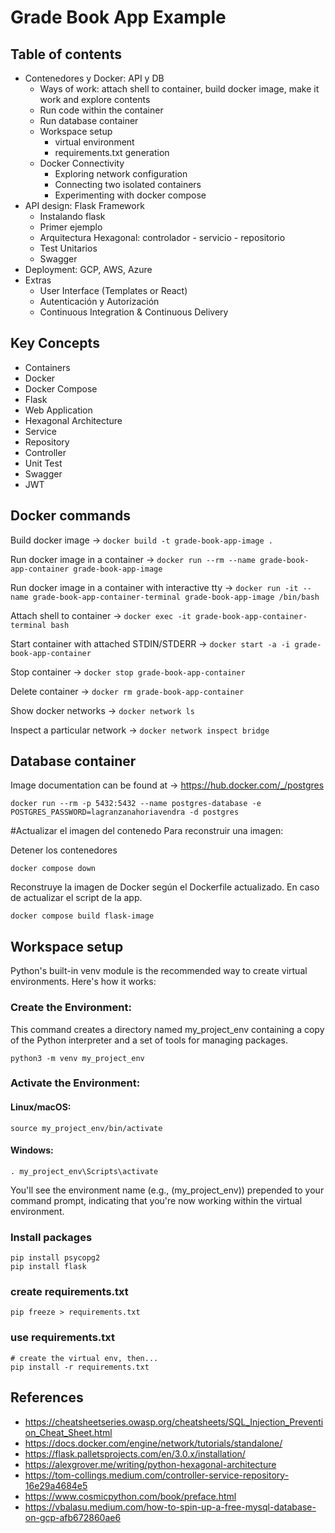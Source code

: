# Grade Book App Example

## Table of contents

- Contenedores y Docker: API y DB
  - Ways of work: attach shell to container, build docker image, make it work and explore contents
  - Run code within the container
  - Run database container
  - Workspace setup
    - virtual environment
    - requirements.txt generation
  - Docker Connectivity
    - Exploring network configuration
    - Connecting two isolated containers
    - Experimenting with docker compose
- API design: Flask Framework
  - Instalando flask
  - Primer ejemplo
  - Arquitectura Hexagonal: controlador - servicio - repositorio
  - Test Unitarios
  - Swagger
- Deployment: GCP, AWS, Azure
- Extras
  - User Interface (Templates or React)
  - Autenticación y Autorización
  - Continuous Integration & Continuous Delivery

## Key Concepts

- Containers
- Docker
- Docker Compose
- Flask
- Web Application
- Hexagonal Architecture
- Service
- Repository
- Controller
- Unit Test
- Swagger
- JWT

## Docker commands

Build docker image -> `docker build -t grade-book-app-image .`

Run docker image in a container -> `docker run --rm --name grade-book-app-container grade-book-app-image`

Run docker image in a container with interactive tty -> `docker run -it --name grade-book-app-container-terminal grade-book-app-image /bin/bash`

Attach shell to container -> `docker exec -it grade-book-app-container-terminal bash`

Start container with attached STDIN/STDERR -> `docker start -a -i grade-book-app-container`

Stop container -> `docker stop grade-book-app-container`

Delete container -> `docker rm grade-book-app-container`

Show docker networks -> `docker network ls`

Inspect a particular network -> `docker network inspect bridge`

## Database container

Image documentation can be found at -> https://hub.docker.com/_/postgres

```
docker run --rm -p 5432:5432 --name postgres-database -e POSTGRES_PASSWORD=lagranzanahoriavendra -d postgres
```

#Actualizar el imagen del contenedo
Para reconstruir una imagen:

Detener los contenedores
```
docker compose down
```

Reconstruye la imagen de Docker según el Dockerfile actualizado. En caso de actualizar el script de la app.
```
docker compose build flask-image
```


## Workspace setup

Python's built-in venv module is the recommended way to create virtual environments. Here's how it works:

### Create the Environment:

This command creates a directory named my_project_env containing a copy of the Python interpreter and a set of tools for managing packages.

```
python3 -m venv my_project_env
```

### Activate the Environment:

#### Linux/macOS:

```
source my_project_env/bin/activate
```

#### Windows:

```
. my_project_env\Scripts\activate
```

You'll see the environment name (e.g., (my_project_env)) prepended to your command prompt, indicating that you're now working within the virtual environment.

### Install packages

```
pip install psycopg2
pip install flask
```

### create requirements.txt

```
pip freeze > requirements.txt
```

### use requirements.txt

```
# create the virtual env, then...
pip install -r requirements.txt
```

## References

- https://cheatsheetseries.owasp.org/cheatsheets/SQL_Injection_Prevention_Cheat_Sheet.html
- https://docs.docker.com/engine/network/tutorials/standalone/
- https://flask.palletsprojects.com/en/3.0.x/installation/
- https://alexgrover.me/writing/python-hexagonal-architecture
- https://tom-collings.medium.com/controller-service-repository-16e29a4684e5
- https://www.cosmicpython.com/book/preface.html
- https://vbalasu.medium.com/how-to-spin-up-a-free-mysql-database-on-gcp-afb672860ae6
